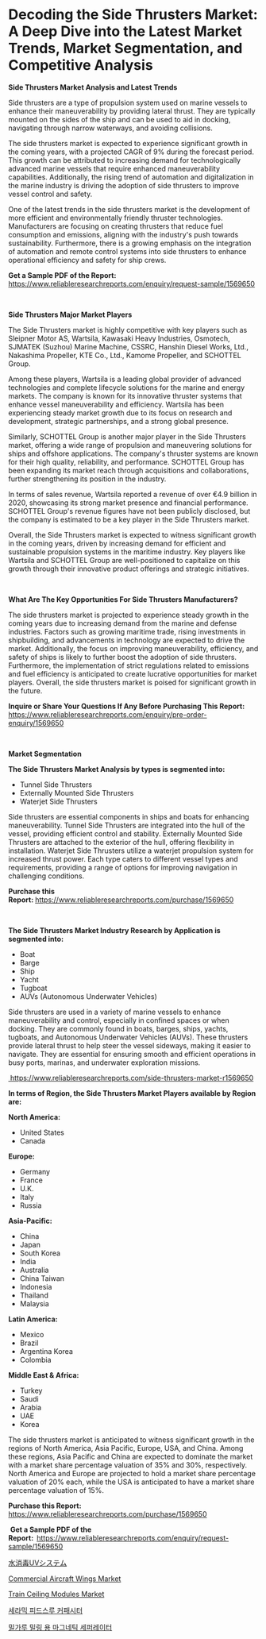 <p><h1>Decoding the Side Thrusters Market: A Deep Dive into the Latest Market Trends, Market Segmentation, and Competitive Analysis</h1></p><p><strong>Side Thrusters Market Analysis and Latest Trends</strong></p>
<p><p>Side thrusters are a type of propulsion system used on marine vessels to enhance their maneuverability by providing lateral thrust. They are typically mounted on the sides of the ship and can be used to aid in docking, navigating through narrow waterways, and avoiding collisions. </p><p>The side thrusters market is expected to experience significant growth in the coming years, with a projected CAGR of 9% during the forecast period. This growth can be attributed to increasing demand for technologically advanced marine vessels that require enhanced maneuverability capabilities. Additionally, the rising trend of automation and digitalization in the marine industry is driving the adoption of side thrusters to improve vessel control and safety.</p><p>One of the latest trends in the side thrusters market is the development of more efficient and environmentally friendly thruster technologies. Manufacturers are focusing on creating thrusters that reduce fuel consumption and emissions, aligning with the industry's push towards sustainability. Furthermore, there is a growing emphasis on the integration of automation and remote control systems into side thrusters to enhance operational efficiency and safety for ship crews.</p></p>
<p><strong>Get a Sample PDF of the Report:&nbsp;</strong> <a href="https://www.reliableresearchreports.com/enquiry/request-sample/1569650">https://www.reliableresearchreports.com/enquiry/request-sample/1569650</a></p>
<p>&nbsp;</p>
<p><strong>Side Thrusters Major Market Players</strong></p>
<p><p>The Side Thrusters market is highly competitive with key players such as Sleipner Motor AS, Wartsila, Kawasaki Heavy Industries, Osmotech, SJMATEK (Suzhou) Marine Machine, CSSRC, Hanshin Diesel Works, Ltd., Nakashima Propeller, KTE Co., Ltd., Kamome Propeller, and SCHOTTEL Group.</p><p>Among these players, Wartsila is a leading global provider of advanced technologies and complete lifecycle solutions for the marine and energy markets. The company is known for its innovative thruster systems that enhance vessel maneuverability and efficiency. Wartsila has been experiencing steady market growth due to its focus on research and development, strategic partnerships, and a strong global presence.</p><p>Similarly, SCHOTTEL Group is another major player in the Side Thrusters market, offering a wide range of propulsion and maneuvering solutions for ships and offshore applications. The company's thruster systems are known for their high quality, reliability, and performance. SCHOTTEL Group has been expanding its market reach through acquisitions and collaborations, further strengthening its position in the industry.</p><p>In terms of sales revenue, Wartsila reported a revenue of over €4.9 billion in 2020, showcasing its strong market presence and financial performance. SCHOTTEL Group's revenue figures have not been publicly disclosed, but the company is estimated to be a key player in the Side Thrusters market.</p><p>Overall, the Side Thrusters market is expected to witness significant growth in the coming years, driven by increasing demand for efficient and sustainable propulsion systems in the maritime industry. Key players like Wartsila and SCHOTTEL Group are well-positioned to capitalize on this growth through their innovative product offerings and strategic initiatives.</p></p>
<p>&nbsp;</p>
<p><strong>What Are The Key Opportunities For Side Thrusters Manufacturers?</strong></p>
<p><p>The side thrusters market is projected to experience steady growth in the coming years due to increasing demand from the marine and defense industries. Factors such as growing maritime trade, rising investments in shipbuilding, and advancements in technology are expected to drive the market. Additionally, the focus on improving maneuverability, efficiency, and safety of ships is likely to further boost the adoption of side thrusters. Furthermore, the implementation of strict regulations related to emissions and fuel efficiency is anticipated to create lucrative opportunities for market players. Overall, the side thrusters market is poised for significant growth in the future.</p></p>
<p><strong>Inquire or Share Your Questions If Any Before Purchasing This Report:</strong> <a href="https://www.reliableresearchreports.com/enquiry/pre-order-enquiry/1569650">https://www.reliableresearchreports.com/enquiry/pre-order-enquiry/1569650</a></p>
<p>&nbsp;</p>
<p><strong>Market Segmentation</strong></p>
<p><strong>The Side Thrusters Market Analysis by types is segmented into:</strong></p>
<p><ul><li>Tunnel Side Thrusters</li><li>Externally Mounted Side Thrusters</li><li>Waterjet Side Thrusters</li></ul></p>
<p><p>Side thrusters are essential components in ships and boats for enhancing maneuverability. Tunnel Side Thrusters are integrated into the hull of the vessel, providing efficient control and stability. Externally Mounted Side Thrusters are attached to the exterior of the hull, offering flexibility in installation. Waterjet Side Thrusters utilize a waterjet propulsion system for increased thrust power. Each type caters to different vessel types and requirements, providing a range of options for improving navigation in challenging conditions.</p></p>
<p><strong>Purchase this Report:&nbsp;</strong><a href="https://www.reliableresearchreports.com/purchase/1569650">https://www.reliableresearchreports.com/purchase/1569650</a></p>
<p>&nbsp;</p>
<p><strong>The Side Thrusters Market Industry Research by Application is segmented into:</strong></p>
<p><ul><li>Boat</li><li>Barge</li><li>Ship</li><li>Yacht</li><li>Tugboat</li><li>AUVs (Autonomous Underwater Vehicles)</li></ul></p>
<p><p>Side thrusters are used in a variety of marine vessels to enhance maneuverability and control, especially in confined spaces or when docking. They are commonly found in boats, barges, ships, yachts, tugboats, and Autonomous Underwater Vehicles (AUVs). These thrusters provide lateral thrust to help steer the vessel sideways, making it easier to navigate. They are essential for ensuring smooth and efficient operations in busy ports, marinas, and underwater exploration missions.</p></p>
<p><a href="https://www.reliableresearchreports.com/side-thrusters-market-r1569650">&nbsp;https://www.reliableresearchreports.com/side-thrusters-market-r1569650</a></p>
<p><strong>In terms of Region, the Side Thrusters Market Players available by Region are:</strong></p>
<p>
    <p> <strong> North America: </strong>
        <ul>
            <li>United States</li>
            <li>Canada</li>
        </ul>
        </p> 
    <p> <strong> Europe: </strong>
        <ul>
            <li>Germany</li>
            <li>France</li>
            <li>U.K.</li>
            <li>Italy</li>
            <li>Russia</li>
        </ul>
        </p> 
    <p> <strong> Asia-Pacific: </strong>
        <ul>
            <li>China</li>
            <li>Japan</li>
            <li>South Korea</li>
            <li>India</li>
            <li>Australia</li>
            <li>China Taiwan</li>
            <li>Indonesia</li>
            <li>Thailand</li>
            <li>Malaysia</li>
        </ul>
        </p> 
    <p> <strong> Latin America: </strong>
        <ul>
            <li>Mexico</li>
            <li>Brazil</li>
            <li>Argentina Korea</li>
            <li>Colombia</li>
        </ul>
        </p> 
    <p> <strong> Middle East & Africa: </strong>
        <ul>
            <li>Turkey</li>
            <li>Saudi</li>
            <li>Arabia</li>
            <li>UAE</li>
            <li>Korea</li>
        </ul>
    </p>
    </p>
<p><p>The side thrusters market is anticipated to witness significant growth in the regions of North America, Asia Pacific, Europe, USA, and China. Among these regions, Asia Pacific and China are expected to dominate the market with a market share percentage valuation of 35% and 30%, respectively. North America and Europe are projected to hold a market share percentage valuation of 20% each, while the USA is anticipated to have a market share percentage valuation of 15%.</p></p>
<p><strong>Purchase this Report: </strong><a href="https://www.reliableresearchreports.com/purchase/1569650">https://www.reliableresearchreports.com/purchase/1569650</a></p>
<p>&nbsp;<strong>Get a Sample PDF of the Report:&nbsp;&nbsp;</strong><a href="https://www.reliableresearchreports.com/enquiry/request-sample/1569650">https://www.reliableresearchreports.com/enquiry/request-sample/1569650</a></p>
<p><strong></strong></p>
<p><p><a href="https://github.com/RudyBoyer2017/Market-Research-Report-List-1/blob/main/5868628108548.md">水消毒UVシステム</a></p><p><a href="https://github.com/timeliteaut/Market-Research-Report-List-3/blob/main/commercial-aircraft-wings-market.md">Commercial Aircraft Wings Market</a></p><p><a href="https://github.com/seekum/Market-Research-Report-List-3/blob/main/train-ceiling-modules-market.md">Train Ceiling Modules Market</a></p><p><a href="https://github.com/ThomasElmes2022/Market-Research-Report-List-1/blob/main/9679729103298.md">세라믹 피드스루 커패시터</a></p><p><a href="https://github.com/risastia4/Market-Research-Report-List-1/blob/main/8309357103297.md">밀가루 밀링 용 마그네틱 세퍼레이터</a></p></p>